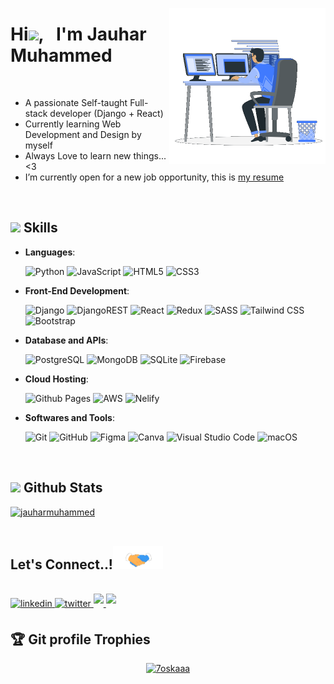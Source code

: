 <!--   [![Matrix SVG](https://raw.githubusercontent.com/rodrigograca31/rodrigograca31/master/matrix.svg)](https://www.youtube.com/watch?v=SDkAGkd4NLc)  -->

<picture> <img align="right" src="https://github.com/Jauharmuhammed/Jauharmuhammed/blob/main/assets/Right_Side.gif" width = 250px></picture>

<h1><b >Hi<img src="https://media.giphy.com/media/hvRJCLFzcasrR4ia7z/giphy.gif" width="35">, &nbsp; I'm Jauhar Muhammed </b></h1>
<!--   <a href="https://github.com/DenverCoder1/readme-typing-svg"><img src="https://readme-typing-svg.herokuapp.com?font=Time+New+Roman&color=cyan&size=25&center=false&vCenter=true&width=600&height=100&lines=Self-taught+Full-Stack+Developer,;Python+Django+|+React+Js,;Love+to+learn+new+things..<3"></a> -->

<br>

- A passionate Self-taught Full-stack developer (Django + React)
- Currently learning Web Development and Design by myself
- Always Love to learn new things...<3
- I’m currently open for a new job opportunity, this is [my resume]()

<br>


## <img src="https://media2.giphy.com/media/QssGEmpkyEOhBCb7e1/giphy.gif?cid=ecf05e47a0n3gi1bfqntqmob8g9aid1oyj2wr3ds3mg700bl&rid=giphy.gif" width ="25"><b> Skills</b>

<p align="center">

- **Languages**:
    
    ![Python](https://img.shields.io/badge/Python%20-%2314354C.svg?style=for-the-badge&logo=python&logoColor=white)
    ![JavaScript](https://img.shields.io/badge/JavaScript-F7DF1E?style=for-the-badge&logo=javascript&logoColor=black)
    ![HTML5](https://img.shields.io/badge/HTML5%20-%23E34F26.svg?style=for-the-badge&logo=html5&logoColor=white)
    ![CSS3](https://img.shields.io/badge/CSS%20-%231572B6.svg?style=for-the-badge&logo=css3&logoColor=white)

    
- **Front-End Development**:

   ![Django](https://img.shields.io/badge/Django-092E20?style=for-the-badge&logo=django&logoColor=white)
   ![DjangoREST](https://img.shields.io/badge/DJANGO-REST-ff1709?style=for-the-badge&logo=django&logoColor=white&color=ff1709&labelColor=gray)
   ![React](https://img.shields.io/badge/React-20232A?style=for-the-badge&logo=react&logoColor=61DAFB)
   ![Redux](https://img.shields.io/badge/Redux-593D88?style=for-the-badge&logo=redux&logoColor=white)
   ![SASS](https://img.shields.io/badge/Sass-CC6699?style=for-the-badge&logo=sass&logoColor=white)
   ![Tailwind CSS](https://img.shields.io/badge/Tailwind_CSS-38B2AC?style=for-the-badge&logo=tailwind-css&logoColor=white)
   ![Bootstrap](https://img.shields.io/badge/Bootstrap-563D7C?style=for-the-badge&logo=bootstrap&logoColor=white)

  
- **Database and APIs**:

    ![PostgreSQL](https://img.shields.io/badge/PostgreSQL-316192?style=for-the-badge&logo=postgresql&logoColor=white)
    ![MongoDB](https://img.shields.io/badge/MongoDB-4EA94B?style=for-the-badge&logo=mongodb&logoColor=white)
    ![SQLite](https://img.shields.io/badge/SQLite-07405E?style=for-the-badge&logo=sqlite&logoColor=white)
    ![Firebase](https://img.shields.io/badge/firebase-%23039BE5.svg?style=for-the-badge&logo=firebase)

- **Cloud Hosting**:

    ![Github Pages](https://img.shields.io/badge/GitHub%20Pages-%23327FC7.svg?style=for-the-badge&logo=github&logoColor=white)
    ![AWS](https://img.shields.io/badge/Amazon_AWS-232F3E?style=for-the-badge&logo=amazon-aws&logoColor=white)
    ![Nelify](https://img.shields.io/badge/Netlify-00C7B7?style=for-the-badge&logo=netlify&logoColor=white)

- **Softwares and Tools**:

    ![Git](https://img.shields.io/badge/git-%23F05033.svg?style=for-the-badge&logo=git&logoColor=white)
    ![GitHub](https://img.shields.io/badge/github-%23121011.svg?style=for-the-badge&logo=github&logoColor=white)
    ![Figma](https://img.shields.io/badge/figma-%23F24E1E.svg?style=for-the-badge&logo=figma&logoColor=white)
    ![Canva](https://img.shields.io/badge/Canva-%2300C4CC.svg?style=for-the-badge&logo=Canva&logoColor=white)
    ![Visual Studio Code](https://img.shields.io/badge/Visual%20Studio%20Code-0078d7.svg?style=for-the-badge&logo=visual-studio-code&logoColor=white)
    ![macOS](https://img.shields.io/badge/mac%20os-000000?style=for-the-badge&logo=macos&logoColor=F0F0F0)

<br>


## <img src="https://media.giphy.com/media/iY8CRBdQXODJSCERIr/giphy.gif" width="35"><b> Github Stats </b>

<div align="left">

<a href="https://github.com/jauharmuhammed/">
<!--   <img src="https://github-readme-stats.vercel.app/api?username=jauharmuhammed&include_all_commits=true&count_private=true&show_icons=true&line_height=20&title_color=7A7ADB&icon_color=2234AE&text_color=D3D3D3&bg_color=0,000000,130F40" width="450"/> -->
  <img src="https://github-readme-stats.vercel.app/api/top-langs?username=jauharmuhammed&show_icons=true&locale=en&layout=compact&line_height=20&title_color=7A7ADB&icon_color=2234AE&text_color=D3D3D3&bg_color=0,000000,130F40" width="375"  alt="jauharmuhammed"/>
<!-- 	<img src="https://github-readme-streak-stats.herokuapp.com/?user=jauharmuhammed&theme=algolia" alt="jauharmuhammed" /> -->

</a>
</div>

<br>

## <b> Let's Connect..!</b><img src="https://github.com/Jauharmuhammed/Jauharmuhammed/blob/main/assets/handshake.gif" width ="80">
<br>
<div align='left'>

<a href="https://linkedin.com/in/jauharmuhammed" target="_blank">
<img src="https://img.shields.io/badge/linkedin-%2300acee.svg?color=405DE6&style=for-the-badge&logo=linkedin&logoColor=white" alt=linkedin style="margin-bottom: 5px;"/>
</a>
	
<a href="https://twitter.com/jauharmuhammed_" target="_blank">
<img src="https://img.shields.io/badge/twitter-%2300acee.svg?color=1DA1F2&style=for-the-badge&logo=twitter&logoColor=white" alt=twitter style="margin-bottom: 5px;"/>
</a>
	
<a href="mailto:jauharmuhammedk@gmail.com" target="_blank">
<img src="https://img.shields.io/badge/gmail-%23EA4335.svg?style=for-the-badge&logo=gmail&logoColor=white" t=mail style="margin-bottom: 5px;" />
</a>
	
		
<a href="https://codepen.io/jauharmuhammed" target="_blank">
<img src="https://img.shields.io/badge/codepen-%2300C4CC.svg?style=for-the-badge&logo=codepen&logoColor=white" t=mail style="margin-bottom: 5px;" />
</a>

</div>


## :trophy: Git profile Trophies

<p align="center"> <a href="https://github.com/ryo-ma/github-profile-trophy"><img src="https://github-profile-trophy.vercel.app/?username=jauharmuhammed&layout=compact&theme=algolia" alt="7oskaaa" /></a> </p>

